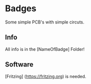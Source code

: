# Badges
Some simple PCB's with simple circuts.

## Info
All info is in the [NameOfBadge] Folder!

## Software
[Fritzing] (https://fritzing.org) is needed.
